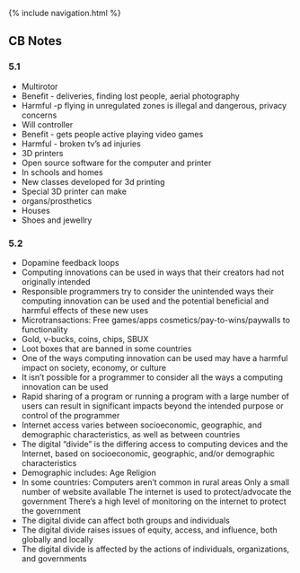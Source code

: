 {% include navigation.html %}

## CB Notes
### 5.1
* Multirotor
* Benefit - deliveries, finding lost people, aerial photography
* Harmful -p flying in unregulated zones is illegal and dangerous, privacy concerns
* Will controller
* Benefit - gets people active playing video games
* Harmful - broken tv’s ad injuries
* 3D printers
* Open source software for the computer and printer
* In schools and homes
* New classes developed for 3d printing
* Special 3D printer can make
* organs/prosthetics
* Houses
* Shoes and jewellry
### 5.2
* Dopamine feedback loops
* Computing innovations can be used in ways that their creators had not originally intended
* Responsible programmers try to consider the unintended ways their computing innovation can be used and the potential beneficial and harmful effects of these new uses
* Microtransactions:
Free games/apps
cosmetics/pay-to-wins/paywalls to functionality
* Gold, v-bucks, coins, chips, SBUX
* Loot boxes that are banned in some countries
* One of the ways computing innovation can be used may have a harmful impact on society, economy, or culture
* It isn’t possible for a programmer to consider all the ways a computing innovation can be used
* Rapid sharing of a program or running a program with a large number of users can result in significant impacts beyond the intended purpose or control of the programmer
* Internet access varies between socioeconomic, geographic, and demographic characteristics, as well as between countries
* The digital “divide” is the differing access to computing devices and the Internet, based on socioeconomic, geographic, and/or demographic characteristics
* Demographic includes:
Age
Religion
* In some countries:
Computers aren’t common in rural areas
Only a small number of website available
The internet is used to protect/advocate the government
There’s a high level of monitoring on the internet to protect the government
* The digital divide can affect both groups and individuals
* The digital divide raises issues of equity, access, and influence, both globally and locally
* The digital divide is affected by the actions of individuals, organizations, and governments
